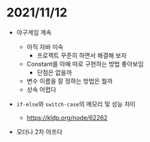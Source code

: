 # 2021/11/12

- 야구게임 계속
  - 아직 자바 미숙
    - 프로젝트 꾸준히 하면서 해결해 보자
  - Constant를 아예 따로 구현하는 방법 좋아보임
    - 단점은 없을까
  - 변수 이름을 잘 정하는 방법은 뭘까
  - 상속 어렵다



- `if-else`와 `switch-case`의 메모리 및 성능 차이
  - https://kldp.org/node/62262



- 모더나 2차 아프다